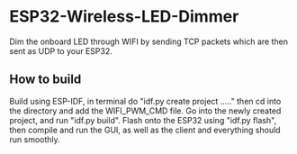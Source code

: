 # ESP32-Wireless-LED-Dimmer
Dim the onboard LED through WIFI by sending TCP packets which are then sent as UDP to your ESP32.
## How to build
Build using ESP-IDF, in terminal do "idf.py create project ....." then cd into the directory and add the WIFI_PWM_CMD file. Go into the newly created project, and run "idf.py build". Flash onto the ESP32 using "idf.py flash", then compile and run the GUI, as well as the client and everything should run smoothly.
